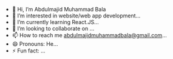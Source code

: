 - 👋 Hi, I’m Abdulmajid Muhammad Bala
- 👀 I’m interested in website/web app development...
- 🌱 I’m currently learning React.JS...
- 💞️ I’m looking to collaborate on ...
- 📫 How to reach me abdulmajidmuhammadbala@gmail.com...
- 😄 Pronouns: He...
- ⚡ Fun fact: ...

<!---
AbdulMGT/AbdulMGT is a ✨ special ✨ repository because its `README.md` (this file) appears on your GitHub profile.
You can click the Preview link to take a look at your changes.
--->
